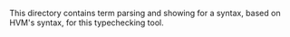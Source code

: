 This directory contains term parsing and showing for a syntax, based on HVM's syntax, for this typechecking tool.